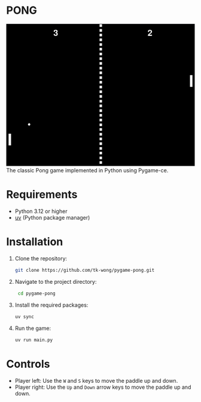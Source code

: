 # PONG
![game screenshot](image/game_screenshot.png)
The classic Pong game implemented in Python using Pygame-ce.
# Requirements
- Python 3.12 or higher
- [uv](https://docs.astral.sh/uv/) (Python package manager)

# Installation
1. Clone the repository:
   ```bash
   git clone https://github.com/tk-wong/pygame-pong.git
   ```
2. Navigate to the project directory:
   ```bash
    cd pygame-pong
    ```
3. Install the required packages:
   ```bash
   uv sync
   ```
4. Run the game:
   ```bash
   uv run main.py
   ```

# Controls
- Player left: Use the `W` and `S` keys to move the paddle up and down.
- Player right: Use the `Up` and `Down` arrow keys to move the paddle up and down.



